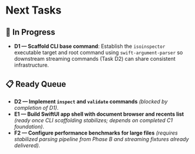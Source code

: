 # Next Tasks

## 🚧 In Progress

- **D1 — Scaffold CLI base command**: Establish the `isoinspector` executable target and root command using `swift-argument-parser` so downstream streaming commands (Task D2) can share consistent infrastructure.

## 📋 Ready Queue

- **D2 — Implement `inspect` and `validate` commands** *(blocked by completion of D1)*.
- **E1 — Build SwiftUI app shell with document browser and recents list** *(ready once CLI scaffolding stabilizes;
  depends on completed C1 foundation)*.
- **F2 — Configure performance benchmarks for large files** *(requires stabilized parsing pipeline from Phase B and
  streaming fixtures already delivered).*
